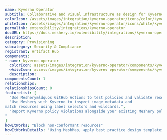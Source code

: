 ```yaml
---
name: Kyverno Operator
subtitle: Collaborative and visual infrastructure as design for Kyverno Operator
colorIcon: /assets/images/integration/kyverno-operator/icons/color/kyverno-operator-color.svg
whiteIcon: /assets/images/integration/kyverno-operator/icons/white/kyverno-operator-white.svg
permalink: extensibility/integrations/kyverno-operator
docURL: https://docs.meshery.io/extensibility/integrations/kyverno-operator
description: 
category: Provisioning
subcategory: Security & Compliance
registrant: Artifact Hub
components: 
- name: kyverno-operator
  colorIcon: assets/images/integration/kyverno-operator/components/kyverno-operator/icons/color/kyverno-operator-color.svg
  whiteIcon: assets/images/integration/kyverno-operator/components/kyverno-operator/icons/white/kyverno-operator-white.svg
  description: 
componentsCount: 1
relationships: 
relationshipsCount: 0
featureList: [
  "Use Meshery&ldquos GitHub Actions to test policies and validate resources without need for the Kyverno CLI.",
  "Use Meshery with Kyverno to inspect image metadata and 
match resources using label selectors and wildcards.",
  "Report Kyverno policy violations alongside your existing Meshery policy reports.
"
]
howItWorks: "Block non-conformant resources"
howItWorksDetails: "Using MeshMap, apply best practice design templates for admission control over non-conformant resources."
---
```

